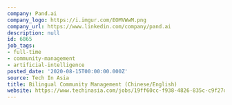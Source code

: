 ```yaml
---
company: Pand.ai
company_logo: https://i.imgur.com/EOMVWwM.png
company_url: https://www.linkedin.com/company/pand.ai
description: null
id: 6865
job_tags:
- full-time
- community-management
- artificial-intelligence
posted_date: '2020-08-15T00:00:00.000Z'
source: Tech In Asia
title: Bilingual Community Management (Chinese/English)
website: https://www.techinasia.com/jobs/19ff60cc-f938-4826-835c-c9f27dc2680c
---
```

